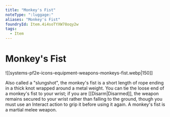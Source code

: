 ```yaml
---
title: "Monkey's Fist"
noteType: ":luggage:"
aliases: "Monkey's Fist"
foundryId: Item.4i4soTYXW78oqy2w
tags:
  - Item
---
```


# Monkey's Fist
![[systems-pf2e-icons-equipment-weapons-monkeys-fist.webp|150]]

Also called a "slungshot", the monkey's fist is a short length of rope ending in a thick knot wrapped around a metal weight. You can tie the loose end of a monkey's fist to your wrist; if you are [[Disarm|Disarmed]], the weapon remains secured to your wrist rather than falling to the ground, though you must use an Interact action to grip it before using it again. A monkey's fist is a martial melee weapon.
